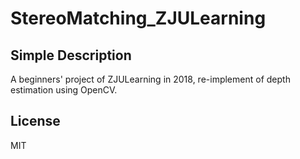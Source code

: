 # StereoMatching_ZJULearning
## Simple Description
A beginners' project of ZJULearning in 2018, re-implement of depth estimation using OpenCV.
## License
MIT
